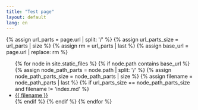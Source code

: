 ```yaml
---
title: "Test page"
layout: default
lang: en
---
```

{% assign url_parts = page.url | split: '/' %}
{% assign url_parts_size = url_parts | size %}
{% assign rm = url_parts | last %}
{% assign base_url = page.url | replace: rm %}

<ul>
{% for node in site.static_files %}
  {% if node.path contains base_url %}
    {% assign node_path_parts = node.path | split: '/' %}
    {% assign node_path_parts_size = node_path_parts | size %}
    {% assign filename = node_path_parts | last %}
    {% if url_parts_size == node_path_parts_size and filename != 'index.md' %}
      <li><a href='{{ filename }}'>{{ filename }}</a></li>
    {% endif %}
  {% endif %}
{% endfor %}
</ul>